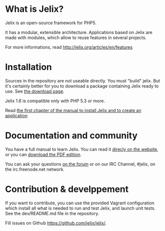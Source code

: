 What is Jelix?
==============

Jelix is an open-source framework for PHP5.

It has a modular, extensible architecture. Applications based on Jelix are made with
modules, which allow to reuse features in several projects.

For more informations, read http://jelix.org/articles/en/features

Installation
============

Sources in the repository are not useable directly. You must "build" jelix.
But it's certainly better for you to download a package containing Jelix ready to use.
See [the download page](http://jelix.org/articles/en/download).

Jelix 1.6 is compatible only with PHP 5.3 or more.

Read [the first chapter of the manual to install Jelix and to create an application](http://docs.jelix.org/en/manual-1.6/getting-started)

Documentation and community
===========================

You have a full manual to learn Jelix. You can read it [direcly on the website](http://docs.jelix.org/en/manual-1.6),
or you can [download the PDF edition](http://download.jelix.org/jelix/documentation/en/manual-jelix-1.6.pdf).

You can ask your questions [on the forum](http://jelix.org/forums/forum/cat/2-english) or
on our IRC Channel, #jelix, on the irc.freenode.net network.

Contribution & develppement
===========================

If you want to contribute, you can use the provided Vagrant configuration
which install all what is needed to run and test Jelix, and launch unit tests. See the
dev/README.md file in the repository.

Fill issues on Github https://github.com/jelix/jelix/.
